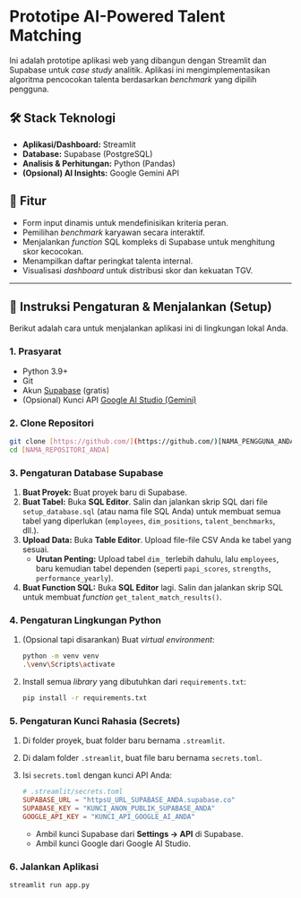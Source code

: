 # Prototipe AI-Powered Talent Matching 

Ini adalah prototipe aplikasi web yang dibangun dengan Streamlit dan Supabase untuk *case study* analitik. Aplikasi ini mengimplementasikan algoritma pencocokan talenta berdasarkan *benchmark* yang dipilih pengguna.

## 🛠️ Stack Teknologi

* **Aplikasi/Dashboard:** Streamlit
* **Database:** Supabase (PostgreSQL)
* **Analisis & Perhitungan:** Python (Pandas)
* **(Opsional) AI Insights:** Google Gemini API

## 🚀 Fitur

* Form input dinamis untuk mendefinisikan kriteria peran.
* Pemilihan *benchmark* karyawan secara interaktif.
* Menjalankan *function* SQL kompleks di Supabase untuk menghitung skor kecocokan.
* Menampilkan daftar peringkat talenta internal.
* Visualisasi *dashboard* untuk distribusi skor dan kekuatan TGV.

---

## 🏁 Instruksi Pengaturan & Menjalankan (Setup)

Berikut adalah cara untuk menjalankan aplikasi ini di lingkungan lokal Anda.

### 1. Prasyarat

* Python 3.9+
* Git
* Akun [Supabase](https://supabase.com/) (gratis)
* (Opsional) Kunci API [Google AI Studio (Gemini)](https://aistudio.google.com/app/apikey)

### 2. Clone Repositori

```bash
git clone [https://github.com/](https://github.com/)[NAMA_PENGGUNA_ANDA]/[NAMA_REPOSITORI_ANDA].git
cd [NAMA_REPOSITORI_ANDA]
````

### 3\. Pengaturan Database Supabase

1.  **Buat Proyek:** Buat proyek baru di Supabase.
2.  **Buat Tabel:** Buka **SQL Editor**. Salin dan jalankan skrip SQL dari file `setup_database.sql` (atau nama file SQL Anda) untuk membuat semua tabel yang diperlukan (`employees`, `dim_positions`, `talent_benchmarks`, dll.).
3.  **Upload Data:** Buka **Table Editor**. Upload file-file CSV Anda ke tabel yang sesuai.
      * **Urutan Penting:** Upload tabel `dim_` terlebih dahulu, lalu `employees`, baru kemudian tabel dependen (seperti `papi_scores`, `strengths`, `performance_yearly`).
4.  **Buat Function SQL:** Buka **SQL Editor** lagi. Salin dan jalankan skrip SQL untuk membuat *function* `get_talent_match_results()`.

### 4\. Pengaturan Lingkungan Python

1.  (Opsional tapi disarankan) Buat *virtual environment*:
    ```bash
    python -m venv venv
    .\venv\Scripts\activate
    ```
2.  Install semua *library* yang dibutuhkan dari `requirements.txt`:
    ```bash
    pip install -r requirements.txt
    ```

### 5\. Pengaturan Kunci Rahasia (Secrets)

1.  Di folder proyek, buat folder baru bernama `.streamlit`.

2.  Di dalam folder `.streamlit`, buat file baru bernama `secrets.toml`.

3.  Isi `secrets.toml` dengan kunci API Anda:

    ```toml
    # .streamlit/secrets.toml
    SUPABASE_URL = "httpsU_URL_SUPABASE_ANDA.supabase.co"
    SUPABASE_KEY = "KUNCI_ANON_PUBLIK_SUPABASE_ANDA"
    GOOGLE_API_KEY = "KUNCI_API_GOOGLE_AI_ANDA" 
    ```

      * Ambil kunci Supabase dari **Settings -\> API** di Supabase.
      * Ambil kunci Google dari Google AI Studio.

### 6\. Jalankan Aplikasi

```bash
streamlit run app.py
```

